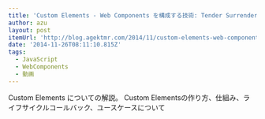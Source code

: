 ```yaml
---
title: 'Custom Elements - Web Components を構成する技術: Tender Surrender'
author: azu
layout: post
itemUrl: 'http://blog.agektmr.com/2014/11/custom-elements-web-components.html'
date: '2014-11-26T08:11:10.815Z'
tags:
  - JavaScript
  - WebComponents
  - 動画
---
```

Custom Elements についての解説。
Custom Elementsの作り方、仕組み、ライフサイクルコールバック、ユースケースについて
